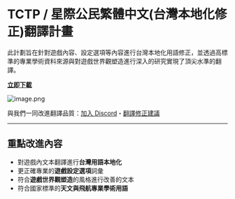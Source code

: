 # TCTP / 星際公民繁體中文(台灣本地化修正)翻譯計畫
此計劃旨在針對遊戲內容、設定選項等內容進行台灣本地化用語修正，並透過高標準的專業學術資料來源與對遊戲世界觀塑造進行深入的研究實現了頂尖水準的翻譯。

[**立即下載**](https://sctranslator.danidomen.com/download?locale=cn_traditional&hash=4ff20a445456db1ef318f3b1c000b481)

![image.png](https://s2.loli.net/2024/05/10/fQjzaOGX9UstqBN.jpg)

與我們一同改進翻譯品質：[加入 Discord](https://discord.gg/4YKMayH2AD)・[翻譯修正建議](https://forms.office.com/r/f8WGe7zjTX)

---

## **重點改進內容**
- 對遊戲內文本翻譯進行**台灣用語本地化**
- 更正確專業的**遊戲設定選項**詞彙
- 符合**遊戲世界觀塑造**的風格進行改善的文本
- 符合國家標準的**天文與飛航專業學術用語**
